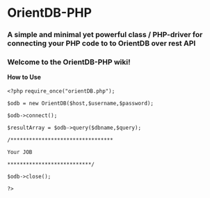 # **OrientDB-PHP**
### A simple and minimal yet powerful class / PHP-driver for connecting your PHP code to to OrientDB over rest API
### Welcome to the OrientDB-PHP wiki!

**How to Use**

`<?php`
`require_once("orientDB.php");`

`$odb = new OrientDB($host,$username,$password);`

`$odb->connect();`

`$resultArray = $odb->query($dbname,$query);`

`/*********************************`

`Your JOB`

`***************************/`

`$odb->close();`

`?>`
